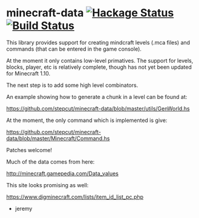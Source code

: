 # minecraft-data [![Hackage Status](https://img.shields.io/hackage/v/minecraft-data.svg)][hackage] [![Build Status](https://travis-ci.org/stepcut/minecraft-data.svg?branch=master)](https://travis-ci.org/stepcut/minecraft-data)

[hackage]: https://hackage.haskell.org/package/minecraft-data

This library provides support for creating mindcraft levels (.mca files) and commands (that can be entered in the game console).

At the moment it only contains low-level primatives. The support for
levels, blocks, player, etc is relatively complete, though has not yet
been updated for Minecraft 1.10.

The next step is to add some high level combinators.

An example showing how to generate a chunk in a level can be found at:

https://github.com/stepcut/minecraft-data/blob/master/utils/GenWorld.hs

At the moment, the only command which is implemented is give:

https://github.com/stepcut/minecraft-data/blob/master/Minecraft/Command.hs

Patches welcome!


Much of the data comes from here:

http://minecraft.gamepedia.com/Data_values

This site looks promising as well:

https://www.digminecraft.com/lists/item_id_list_pc.php

- jeremy


